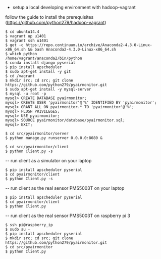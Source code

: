 - setup a local developing environment with hadoop-vagrant

follow the guide to install the prerequisites (https://github.com/python279/hadoop-vagrant)

```
$ cd ubuntu14.4
$ vagrant up u1401
$ vagrant ssh u1401
$ get -c https://repo.continuum.io/archive/Anaconda2-4.3.0-Linux-x86_64.sh && bash Anaconda2-4.3.0-Linux-x86_64.sh
$ which python
/home/vagrant/anaconda2/bin/python
$ conda install django pyserial
$ pip install apscheduler
$ sudo apt-get install -y git
$ cd /vagrant
$ mkdir src; cd src; git clone https://github.com/python279/pyairmonitor.git
$ sudo apt-get install -y mysql-server
$ mysql -u root -p
mysql> CREATE DATABASE pyairmonitor;
mysql> CREATE USER 'pyairmonitor'@'%' IDENTIFIED BY 'pyairmonitor';
mysql> GRANT ALL ON pyairmonitor.* TO 'pyairmonitor'@'%';
mysql> FLUSH PRIVILEGES;
mysql> USE pyairmonitor;
mysql> SOURCE pyairmonitor/database/pyairmonitor.sql;
mysql> EXIT;

$ cd src/pyairmonitor/server
$ python manage.py runserver 0.0.0.0:8080 &

$ cd src/pyairmonitor/client
$ python Client.py -s
```

-- run client as a simulator on your laptop
```
$ pip install apscheduler pyserial
$ cd pyairmonitor/client
$ python Client.py -s
```

-- run client as the real sensor PMS5003T on your laptop
```
$ pip install apscheduler pyserial
$ cd pyairmonitor/client
$ python Client.py
```

-- run client as the real sensor PMS5003T on raspberry pi 3
```
$ ssh pi@raspberry_ip
$ sudo su -
$ pip install apscheduler pyserial
$ mkdir src; cd src; git clone https://github.com/python279/pyairmonitor.git
$ cd src/pyairmonitor
$ python Client.py
```

